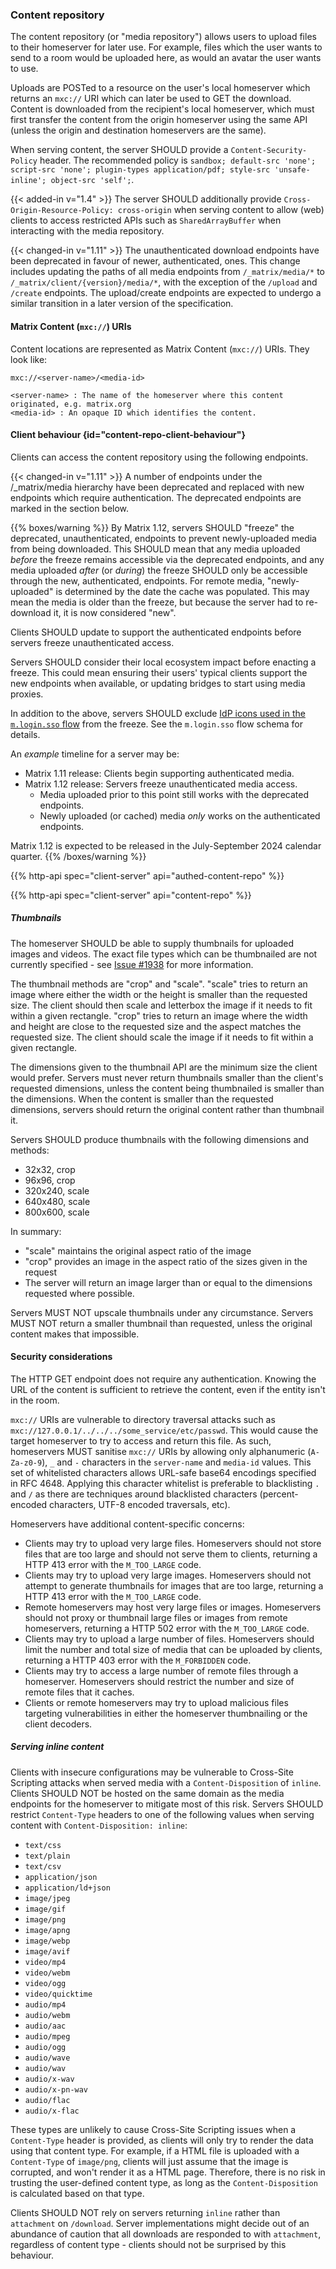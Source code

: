 
### Content repository

The content repository (or "media repository") allows users to upload
files to their homeserver for later use. For example, files which the
user wants to send to a room would be uploaded here, as would an avatar
the user wants to use.

Uploads are POSTed to a resource on the user's local homeserver which
returns an `mxc://` URI which can later be used to GET the download. Content
is downloaded from the recipient's local homeserver, which must first
transfer the content from the origin homeserver using the same API
(unless the origin and destination homeservers are the same).

When serving content, the server SHOULD provide a
`Content-Security-Policy` header. The recommended policy is
`sandbox; default-src 'none'; script-src 'none'; plugin-types application/pdf; style-src 'unsafe-inline'; object-src 'self';`.

{{< added-in v="1.4" >}} The server SHOULD additionally provide
`Cross-Origin-Resource-Policy: cross-origin` when serving content to allow
(web) clients to access restricted APIs such as `SharedArrayBuffer` when
interacting with the media repository.

{{< changed-in v="1.11" >}} The unauthenticated download endpoints have been
deprecated in favour of newer, authenticated, ones. This change includes updating
the paths of all media endpoints from `/_matrix/media/*` to `/_matrix/client/{version}/media/*`,
with the exception of the `/upload` and `/create` endpoints. The upload/create
endpoints are expected to undergo a similar transition in a later version of the
specification.

#### Matrix Content (`mxc://`) URIs

Content locations are represented as Matrix Content (`mxc://`) URIs. They
look like:

```
mxc://<server-name>/<media-id>

<server-name> : The name of the homeserver where this content originated, e.g. matrix.org
<media-id> : An opaque ID which identifies the content.
```

#### Client behaviour {id="content-repo-client-behaviour"}

Clients can access the content repository using the following endpoints.

{{< changed-in v="1.11" >}} A number of endpoints under the /_matrix/media hierarchy
have been deprecated and replaced with new endpoints which require authentication.
The deprecated endpoints are marked in the section below.

{{% boxes/warning %}}
By Matrix 1.12, servers SHOULD "freeze" the deprecated, unauthenticated, endpoints
to prevent newly-uploaded media from being downloaded. This SHOULD mean that any
media uploaded *before* the freeze remains accessible via the deprecated endpoints,
and any media uploaded *after* (or *during*) the freeze SHOULD only be accessible
through the new, authenticated, endpoints. For remote media, "newly-uploaded" is
determined by the date the cache was populated. This may mean the media is older
than the freeze, but because the server had to re-download it, it is now considered
"new".

Clients SHOULD update to support the authenticated endpoints before servers freeze
unauthenticated access.

Servers SHOULD consider their local ecosystem impact before enacting a freeze.
This could mean ensuring their users' typical clients support the new endpoints
when available, or updating bridges to start using media proxies.

In addition to the above, servers SHOULD exclude [IdP icons used in the `m.login.sso` flow](/client-server-api/#definition-mloginsso-flow-schema)
from the freeze. See the `m.login.sso` flow schema for details.

An *example* timeline for a server may be:

* Matrix 1.11 release: Clients begin supporting authenticated media.
* Matrix 1.12 release: Servers freeze unauthenticated media access.
  * Media uploaded prior to this point still works with the deprecated endpoints.
  * Newly uploaded (or cached) media *only* works on the authenticated endpoints.

Matrix 1.12 is expected to be released in the July-September 2024 calendar quarter.
{{% /boxes/warning %}}

{{% http-api spec="client-server" api="authed-content-repo" %}}

{{% http-api spec="client-server" api="content-repo" %}}

##### Thumbnails

The homeserver SHOULD be able to supply thumbnails for uploaded images
and videos. The exact file types which can be thumbnailed are not
currently specified - see [Issue
\#1938](https://github.com/matrix-org/matrix-doc/issues/1938) for more
information.

The thumbnail methods are "crop" and "scale". "scale" tries to return an
image where either the width or the height is smaller than the requested
size. The client should then scale and letterbox the image if it needs
to fit within a given rectangle. "crop" tries to return an image where
the width and height are close to the requested size and the aspect
matches the requested size. The client should scale the image if it
needs to fit within a given rectangle.

The dimensions given to the thumbnail API are the minimum size the
client would prefer. Servers must never return thumbnails smaller than
the client's requested dimensions, unless the content being thumbnailed
is smaller than the dimensions. When the content is smaller than the
requested dimensions, servers should return the original content rather
than thumbnail it.

Servers SHOULD produce thumbnails with the following dimensions and
methods:

-   32x32, crop
-   96x96, crop
-   320x240, scale
-   640x480, scale
-   800x600, scale

In summary:
-   "scale" maintains the original aspect ratio of the image
-   "crop" provides an image in the aspect ratio of the sizes given in
    the request
-   The server will return an image larger than or equal to the
    dimensions requested where possible.

Servers MUST NOT upscale thumbnails under any circumstance. Servers MUST
NOT return a smaller thumbnail than requested, unless the original
content makes that impossible.

#### Security considerations

The HTTP GET endpoint does not require any authentication. Knowing the
URL of the content is sufficient to retrieve the content, even if the
entity isn't in the room.

`mxc://` URIs are vulnerable to directory traversal attacks such as
`mxc://127.0.0.1/../../../some_service/etc/passwd`. This would cause the
target homeserver to try to access and return this file. As such,
homeservers MUST sanitise `mxc://` URIs by allowing only alphanumeric
(`A-Za-z0-9`), `_` and `-` characters in the `server-name` and
`media-id` values. This set of whitelisted characters allows URL-safe
base64 encodings specified in RFC 4648. Applying this character
whitelist is preferable to blacklisting `.` and `/` as there are
techniques around blacklisted characters (percent-encoded characters,
UTF-8 encoded traversals, etc).

Homeservers have additional content-specific concerns:

-   Clients may try to upload very large files. Homeservers should not
    store files that are too large and should not serve them to clients,
    returning a HTTP 413 error with the `M_TOO_LARGE` code.
-   Clients may try to upload very large images. Homeservers should not
    attempt to generate thumbnails for images that are too large,
    returning a HTTP 413 error with the `M_TOO_LARGE` code.
-   Remote homeservers may host very large files or images. Homeservers
    should not proxy or thumbnail large files or images from remote
    homeservers, returning a HTTP 502 error with the `M_TOO_LARGE` code.
-   Clients may try to upload a large number of files. Homeservers
    should limit the number and total size of media that can be uploaded
    by clients, returning a HTTP 403 error with the `M_FORBIDDEN` code.
-   Clients may try to access a large number of remote files through a
    homeserver. Homeservers should restrict the number and size of
    remote files that it caches.
-   Clients or remote homeservers may try to upload malicious files
    targeting vulnerabilities in either the homeserver thumbnailing or
    the client decoders.

##### Serving inline content

Clients with insecure configurations may be vulnerable to Cross-Site Scripting
attacks when served media with a `Content-Disposition` of `inline`. Clients
SHOULD NOT be hosted on the same domain as the media endpoints for the homeserver
to mitigate most of this risk. Servers SHOULD restrict `Content-Type` headers to
one of the following values when serving content with `Content-Disposition: inline`:

* `text/css`
* `text/plain`
* `text/csv`
* `application/json`
* `application/ld+json`
* `image/jpeg`
* `image/gif`
* `image/png`
* `image/apng`
* `image/webp`
* `image/avif`
* `video/mp4`
* `video/webm`
* `video/ogg`
* `video/quicktime`
* `audio/mp4`
* `audio/webm`
* `audio/aac`
* `audio/mpeg`
* `audio/ogg`
* `audio/wave`
* `audio/wav`
* `audio/x-wav`
* `audio/x-pn-wav`
* `audio/flac`
* `audio/x-flac`

These types are unlikely to cause Cross-Site Scripting issues when a `Content-Type`
header is provided, as clients will only try to render the data using that content
type. For example, if a HTML file is uploaded with a `Content-Type` of `image/png`,
clients will just assume that the image is corrupted, and won't render it as a
HTML page. Therefore, there is no risk in trusting the user-defined content type,
as long as the `Content-Disposition` is calculated based on that type.

Clients SHOULD NOT rely on servers returning `inline` rather than `attachment`
on `/download`. Server implementations might decide out of an abundance of
caution that all downloads are responded to with `attachment`, regardless of
content type - clients should not be surprised by this behaviour.
